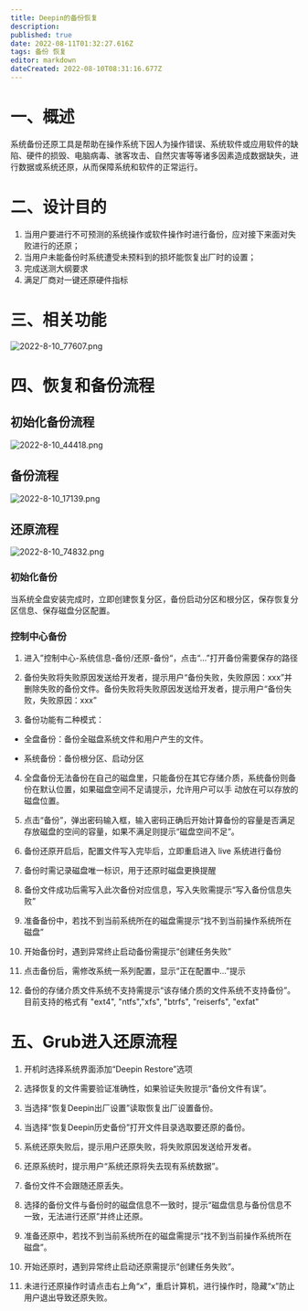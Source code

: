 ```yaml
---
title: Deepin的备份恢复
description: 
published: true
date: 2022-08-11T01:32:27.616Z
tags: 备份 恢复
editor: markdown
dateCreated: 2022-08-10T08:31:16.677Z
---
```


# 一、概述
系统备份还原工具是帮助在操作系统下因人为操作错误、系统软件或应用软件的缺陷、硬件的损毁、电脑病毒、骇客攻击、自然灾害等等诸多因素造成数据缺失，进行数据或系统还原，从而保障系统和软件的正常运行。

# 二、设计目的
1. 当用户要进行不可预测的系统操作或软件操作时进行备份，应对接下来面对失败进行的还原；
2. 当用户未能备份时系统遭受未预料到的损坏能恢复出厂时的设置；
3. 完成送测大纲要求
4. 满足厂商对一键还原硬件指标

# 三、相关功能
![2022-8-10_77607.png](/2022-8-10_77607.png)

# 四、恢复和备份流程

## 初始化备份流程

![2022-8-10_44418.png](/2022-8-10_44418.png)

## 备份流程

![2022-8-10_17139.png](/2022-8-10_17139.png)

## 还原流程

![2022-8-10_74832.png](/2022-8-10_74832.png)

### 初始化备份
当系统全盘安装完成时，立即创建恢复分区，备份启动分区和根分区，保存恢复分区信息、保存磁盘分区配置。

### 控制中心备份
1. 进入”控制中心-系统信息-备份/还原-备份“，点击“...”打开备份需要保存的路径

2. 备份失败将失败原因发送给开发者，提示用户“备份失败，失败原因：xxx”并删除失败的备份文件。备份失败将失败原因发送给开发者，提示用户“备份失败，失败原因：xxx”

3. 备份功能有二种模式：

- 全盘备份：备份全磁盘系统文件和用户产生的文件。
  
- 系统备份：备份根分区、启动分区

4. 全盘备份无法备份在自己的磁盘里，只能备份在其它存储介质，系统备份则备份在默认位置，如果磁盘空间不足请提示，允许用户可以手 动放在可以存放的磁盘位置。

5. 点击“备份”，弹出密码输入框，输入密码正确后开始计算备份的容量是否满足存放磁盘的空间的容量，如果不满足则提示“磁盘空间不足”。

6. 备份还原开启后，配置文件写入完毕后，立即重启进入 live 系统进行备份

7. 备份时需记录磁盘唯一标识，用于还原时磁盘更换提醒

8. 备份文件成功后需写入此次备份对应信息，写入失败需提示“写入备份信息失败”

9. 准备备份中，若找不到当前系统所在的磁盘需提示“找不到当前操作系统所在磁盘”

10. 开始备份时，遇到异常终止启动备份需提示“创建任务失败”

11. 点击备份后，需修改系统一系列配置，显示“正在配置中...”提示

12. 备份的存储介质文件系统不支持需提示“该存储介质的文件系统不支持备份”。目前支持的格式有 "ext4", "ntfs","xfs", "btrfs", "reiserfs", "exfat"

# 五、Grub进入还原流程
1. 开机时选择系统界面添加“Deepin Restore”选项

2. 选择恢复的文件需要验证准确性，如果验证失败提示“备份文件有误”。

3. 当选择“恢复Deepin出厂设置”读取恢复出厂设置备份。

4. 当选择“恢复Deepin历史备份”打开文件目录选取要还原的备份。

5. 系统还原失败后，提示用户还原失败，将失败原因发送给开发者。

6. 还原系统时，提示用户“系统还原将失去现有系统数据”。

7. 备份文件不会跟随还原丢失。

8. 选择的备份文件与备份时的磁盘信息不一致时，提示“磁盘信息与备份信息不一致，无法进行还原”并终止还原。

9. 准备还原中，若找不到当前系统所在的磁盘需提示“找不到当前操作系统所在磁盘”。

10. 开始还原时，遇到异常终止启动还原需提示“创建任务失败”。

11. 未进行还原操作时请点击右上角“x”，重启计算机，进行操作时，隐藏“x”防止用户退出导致还原失败。

